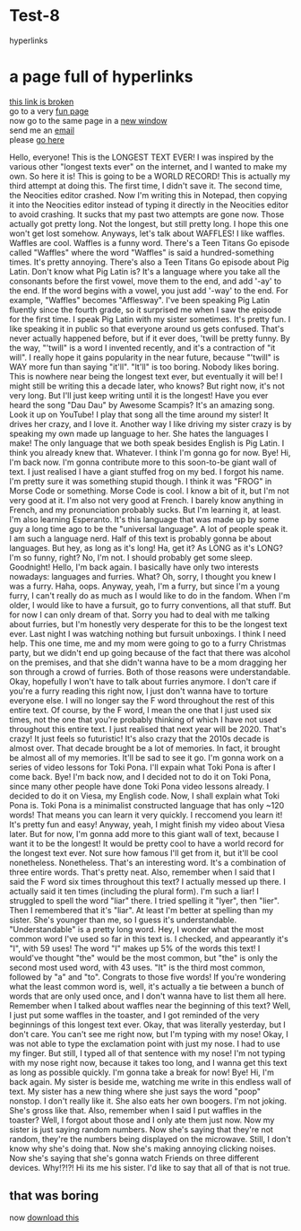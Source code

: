 # Test-8
hyperlinks
<!DOCTYPE html>
<html lang="en">
    <head>
        <meta charset="utf-8">
        <title>full of hyperlinks</title>
    </head>
    <body>
        <h1>a page full of hyperlinks</h1>
        <a href="broken">this link is broken</a>
        <br>
        go to a very <a href="file:///C:/Users/timor/Desktop/Projekte/Monkey.html">fun page</a>
        <br>
        now go to the same page in a <a href="file:///C:/Users/timor/Desktop/Projekte/Monkey.html" target=_blank>new window</a>
        <br>
        send me an <a href="mailto:asdf@mail.jklö">email</a>
        <br> please <a href="#here">go here</a>
        <p>
           Hello, everyone! This is the LONGEST TEXT EVER! I was inspired by the various other "longest texts ever" on the internet, and I wanted to make my own. So here it is! This is going to be a WORLD RECORD! This is actually my third attempt at doing this. The first time, I didn't save it. The second time, the Neocities editor crashed. Now I'm writing this in Notepad, then copying it into the Neocities editor instead of typing it directly in the Neocities editor to avoid crashing. It sucks that my past two attempts are gone now. Those actually got pretty long. Not the longest, but still pretty long. I hope this one won't get lost somehow. Anyways, let's talk about WAFFLES! I like waffles. Waffles are cool. Waffles is a funny word. There's a Teen Titans Go episode called "Waffles" where the word "Waffles" is said a hundred-something times. It's pretty annoying. There's also a Teen Titans Go episode about Pig Latin. Don't know what Pig Latin is? It's a language where you take all the consonants before the first vowel, move them to the end, and add '-ay' to the end. If the word begins with a vowel, you just add '-way' to the end. For example, "Waffles" becomes "Afflesway". I've been speaking Pig Latin fluently since the fourth grade, so it surprised me when I saw the episode for the first time. I speak Pig Latin with my sister sometimes. It's pretty fun. I like speaking it in public so that everyone around us gets confused. That's never actually happened before, but if it ever does, 'twill be pretty funny. By the way, "'twill" is a word I invented recently, and it's a contraction of "it will". I really hope it gains popularity in the near future, because "'twill" is WAY more fun than saying "it'll". "It'll" is too boring. Nobody likes boring. This is nowhere near being the longest text ever, but eventually it will be! I might still be writing this a decade later, who knows? But right now, it's not very long. But I'll just keep writing until it is the longest! Have you ever heard the song "Dau Dau" by Awesome Scampis? It's an amazing song. Look it up on YouTube! I play that song all the time around my sister! It drives her crazy, and I love it. Another way I like driving my sister crazy is by speaking my own made up language to her. She hates the languages I make! The only language that we both speak besides English is Pig Latin. I think you already knew that. Whatever. I think I'm gonna go for now. Bye! Hi, I'm back now. I'm gonna contribute more to this soon-to-be giant wall of text. I just realised I have a giant stuffed frog on my bed. I forgot his name. I'm pretty sure it was something stupid though. I think it was "FROG" in Morse Code or something. Morse Code is cool. I know a bit of it, but I'm not very good at it. I'm also not very good at French. I barely know anything in French, and my pronunciation probably sucks. But I'm learning it, at least. I'm also learning Esperanto. It's this language that was made up by some guy a long time ago to be the "universal language". A lot of people speak it. I am such a language nerd. Half of this text is probably gonna be about languages. But hey, as long as it's long! Ha, get it? As LONG as it's LONG? I'm so funny, right? No, I'm not. I should probably get some sleep. Goodnight! Hello, I'm back again. I basically have only two interests nowadays: languages and furries. What? Oh, sorry, I thought you knew I was a furry. Haha, oops. Anyway, yeah, I'm a furry, but since I'm a young furry, I can't really do as much as I would like to do in the fandom. When I'm older, I would like to have a fursuit, go to furry conventions, all that stuff. But for now I can only dream of that. Sorry you had to deal with me talking about furries, but I'm honestly very desperate for this to be the longest text ever. Last night I was watching nothing but fursuit unboxings. I think I need help. This one time, me and my mom were going to go to a furry Christmas party, but we didn't end up going because of the fact that there was alcohol on the premises, and that she didn't wanna have to be a mom dragging her son through a crowd of furries. Both of those reasons were understandable. Okay, hopefully I won't have to talk about furries anymore. I don't care if you're a furry reading this right now, I just don't wanna have to torture everyone else. I will no longer say the F word throughout the rest of this entire text. Of course, by the F word, I mean the one that I just used six times, not the one that you're probably thinking of which I have not used throughout this entire text. I just realised that next year will be 2020. That's crazy! It just feels so futuristic! It's also crazy that the 2010s decade is almost over. That decade brought be a lot of memories. In fact, it brought be almost all of my memories. It'll be sad to see it go. I'm gonna work on a series of video lessons for Toki Pona. I'll expain what Toki Pona is after I come back. Bye! I'm back now, and I decided not to do it on Toki Pona, since many other people have done Toki Pona video lessons already. I decided to do it on Viesa, my English code. Now, I shall explain what Toki Pona is. Toki Pona is a minimalist constructed language that has only ~120 words! That means you can learn it very quickly. I reccomend you learn it! It's pretty fun and easy! Anyway, yeah, I might finish my video about Viesa later. But for now, I'm gonna add more to this giant wall of text, because I want it to be the longest! It would be pretty cool to have a world record for the longest text ever. Not sure how famous I'll get from it, but it'll be cool nonetheless. Nonetheless. That's an interesting word. It's a combination of three entire words. That's pretty neat. Also, remember when I said that I said the F word six times throughout this text? I actually messed up there. I actually said it ten times (including the plural form). I'm such a liar! I struggled to spell the word "liar" there. I tried spelling it "lyer", then "lier". Then I remembered that it's "liar". At least I'm better at spelling than my sister. She's younger than me, so I guess it's understandable. "Understandable" is a pretty long word. Hey, I wonder what the most common word I've used so far in this text is. I checked, and appearantly it's "I", with 59 uses! The word "I" makes up 5% of the words this text! I would've thought "the" would be the most common, but "the" is only the second most used word, with 43 uses. "It" is the third most common, followed by "a" and "to". Congrats to those five words! If you're wondering what the least common word is, well, it's actually a tie between a bunch of words that are only used once, and I don't wanna have to list them all here. Remember when I talked about waffles near the beginning of this text? Well, I just put some waffles in the toaster, and I got reminded of the very beginnings of this longest text ever. Okay, that was literally yesterday, but I don't care. You can't see me right now, but I'm typing with my nose! Okay, I was not able to type the exclamation point with just my nose. I had to use my finger. But still, I typed all of that sentence with my nose! I'm not typing with my nose right now, because it takes too long, and I wanna get this text as long as possible quickly. I'm gonna take a break for now! Bye! Hi, I'm back again. My sister is beside me, watching me write in this endless wall of text. My sister has a new thing where she just says the word "poop" nonstop. I don't really like it. She also eats her own boogers. I'm not joking. She's gross like that. Also, remember when I said I put waffles in the toaster? Well, I forgot about those and I only ate them just now. Now my sister is just saying random numbers. Now she's saying that they're not random, they're the numbers being displayed on the microwave. Still, I don't know why she's doing that. Now she's making annoying clicking noises. Now she's saying that she's gonna watch Friends on three different devices. Why!?!?! Hi its me his sister. I'd like to say that all of that is not true. 
        </p>
        <h2 id="here">that was boring</h2>
        now <a href = "https://carsalesbase.com/wp-content/uploads/2020/02/European-sales-2019-Exotics-and-Sports-Cars.png" download>download this</a>
     </body>
</html>
